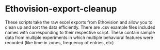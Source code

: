 # Ethovision-export-cleanup
These scripts take the raw excel exports from Ethovision and allow you to clean up and sort the data efficiently. There are .csv example files included names with corresponding to their respective script. These contain sample data from multiple experiments in which multiple behavioral features were recorded (like time in zones, frequency of entries, etc) 
